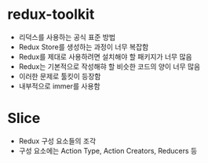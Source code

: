 # redux-toolkit

-   리덕스를 사용하는 공식 표준 방법
-   Redux Store를 생성하는 과정이 너무 복잡함
-   Redux를 제대로 사용하려면 설치해야 할 패키지가 너무 많음
-   Redux는 기본적으로 작성해햐 할 비슷한 코드의 양이 너무 많음
-   이러한 문제로 툴킷이 등장함
-   내부적으로 immer를 사용함

# Slice

-   Redux 구성 요소들의 조각
-   구성 요소에는 Action Type, Action Creators, Reducers 등
